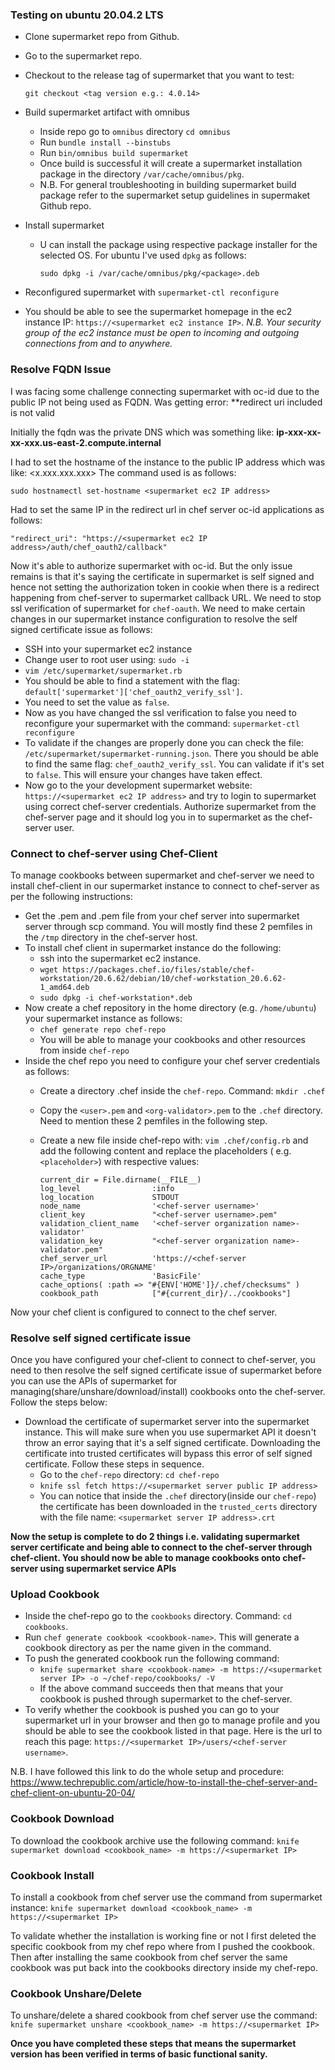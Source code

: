 ### Testing on ubuntu 20.04.2 LTS

- Clone supermarket repo from Github.
- Go to the supermarket repo.
- Checkout to the release tag of supermarket that you want to test:
  ```
  git checkout <tag version e.g.: 4.0.14>
  ```
- Build supermarket artifact with omnibus
  - Inside repo go to `omnibus` directory
    `cd omnibus`
  - Run `bundle install --binstubs`
  - Run `bin/omnibus build supermarket`
  - Once build is successful it will create a supermarket installation package in the directory `/var/cache/omnibus/pkg`.
  - N.B. For general troubleshooting in building supermarket build package refer to the supermarket setup guidelines in supermaket Github repo.

- Install supermarket
  - U can install the package using respective package installer for the selected OS. For ubuntu I've used `dpkg` as follows:
    ```
    sudo dpkg -i /var/cache/omnibus/pkg/<package>.deb
    ```

- Reconfigured supermarket with `supermarket-ctl reconfigure`

- You should be able to see the supermarket homepage in the ec2 instance IP: `https://<supermarket ec2 instance IP>`.
  _N.B. Your security group of the ec2 instance must be open to incoming and outgoing connections from and to anywhere._
  
### Resolve FQDN Issue

I was facing some challenge connecting supermarket with oc-id due to the public IP not being used as FQDN. Was getting error: **redirect uri included is not valid

Initially the fqdn was the private DNS which was something like: **ip-xxx-xx-xx-xxx.us-east-2.compute.internal**

I had to set the hostname of the instance to the public IP address which was like: <x.xxx.xxx.xxx>
The command used is as follows:
```
sudo hostnamectl set-hostname <supermarket ec2 IP address>
```

Had to set the same IP in the redirect url in chef server oc-id applications as follows:
```
"redirect_uri": "https://<supermarket ec2 IP address>/auth/chef_oauth2/callback"
```

Now it's able to authorize supermarket with oc-id. But the only issue remains is that it's saying the certificate in supermarket is self signed and hence not setting the authorization token in cookie when there is a redirect happening from chef-server to supermarket callback URL. We need to stop ssl verification of supermarket for `chef-oauth`. We need to make certain changes in our supermarket instance configuration to resolve the self signed certificate issue as follows:
- SSH into your supermarket ec2 instance
- Change user to root user using: `sudo -i`
- `vim /etc/supermarket/supermarket.rb`
- You should be able to find a statement with the flag: `default['supermarket']['chef_oauth2_verify_ssl']`.
- You need to set the value as `false`.
- Now as you have changed the ssl verification to false you need to reconfigure your supermarket with the command:
  `supermarket-ctl reconfigure`
- To validate if the changes are properly done you can check the file: `/etc/supermarket/supermarket-running.json`. There you should be able to find the same flag: `chef_oauth2_verify_ssl`. You can validate if it's set to `false`. This will ensure your changes have taken effect.
- Now go to the your development supermarket website: `https://<supermarket ec2 IP address>` and try to login to supermarket using correct chef-server credentials. Authorize supermarket from the chef-server page and it should log you in to supermarket as the chef-server user.

### Connect to chef-server using Chef-Client

To manage cookbooks between supermarket and chef-server we need to install chef-client in our supermarket instance to connect to chef-server as per the following instructions:

- Get the <user>.pem and <org-validator>.pem file from your chef server into supermarket server through scp command. You will mostly find these 2 pemfiles in the `/tmp` directory in the chef-server host.
- To install chef client in supermarket instance do the following:
  - ssh into the supermarket ec2 instance.
  - ```wget https://packages.chef.io/files/stable/chef-workstation/20.6.62/debian/10/chef-workstation_20.6.62-1_amd64.deb```
  - ```sudo dpkg -i chef-workstation*.deb```
- Now create a chef repository in the home directory (e.g. `/home/ubuntu`) your supermarket instance as follows:
  - `chef generate repo chef-repo`
  - You will be able to manage your cookbooks and other resources from inside `chef-repo`
- Inside the chef repo you need to configure your chef server credentials as follows:
  - Create a directory .chef inside the `chef-repo`. Command: `mkdir .chef`
  - Copy the `<user>.pem` and `<org-validator>.pem` to the `.chef` directory. Need to mention these 2 pemfiles in the following step.
  - Create a new file inside chef-repo with: ```vim .chef/config.rb``` and add the following content and replace the placeholders ( e.g. `<placeholder>`) with respective values: 

    ```
    current_dir = File.dirname(__FILE__)
    log_level                :info
    log_location             STDOUT
    node_name                '<chef-server username>'
    client_key               "<chef-server username>.pem"
    validation_client_name   '<chef-server organization name>-validator'
    validation_key           "<chef-server organization name>-validator.pem"
    chef_server_url          'https://<chef-server IP>/organizations/ORGNAME'
    cache_type               'BasicFile'
    cache_options( :path => "#{ENV['HOME']}/.chef/checksums" )
    cookbook_path            ["#{current_dir}/../cookbooks"]
    ```
Now your chef client is configured to connect to the chef server.


### Resolve self signed certificate issue

  Once you have configured your chef-client to connect to chef-server, you need to then resolve the self signed certificate issue of supermarket before you can use the APIs of supermarket for managing(share/unshare/download/install) cookbooks onto the chef-server. Follow the steps below:

  - Download the certificate of supermarket server into the supermarket instance. This will make sure when you use supermarket API it doesn't throw an error saying that it's a self signed certificate. Downloading the certificate into trusted certificates will bypass this error of self signed certificate. Follow these steps in sequence.
    - Go to the `chef-repo` directory: `cd chef-repo`
    - `knife ssl fetch https://<supermarket server public IP address>`
    - You can notice that inside the `.chef` directory(inside our `chef-repo`) the certificate has been downloaded in the `trusted_certs` directory with the file name: `<supermarket server IP address>.crt`

**Now the setup is complete to do 2 things i.e. validating supermarket server certificate and being able to connect to the chef-server through chef-client. You should now be able to manage cookbooks onto chef-server using supermarket service APIs**


### Upload Cookbook

  - Inside the chef-repo go to the `cookbooks` directory. Command: `cd cookbooks`.
  - Run `chef generate cookbook <cookbook-name>`. This will generate a cookbook directory as per the name given in the command.
  - To push the generated cookbook run the following command:
    - `knife supermarket share <cookbook-name> -m https://<supermarket server IP> -o ~/chef-repo/cookbooks/ -V`
    - If the above command succeeds then that means that your cookbook is pushed through supermarket to the chef-server.
  - To verify whether the cookbook is pushed you can go to your supermarket url in your browser and then go to manage profile and you should be able to see the cookbook listed in that page. Here is the url to reach this page: `https://<supermarket IP>/users/<chef-server username>`.

N.B. I have followed this link to do the whole setup and procedure: https://www.techrepublic.com/article/how-to-install-the-chef-server-and-chef-client-on-ubuntu-20-04/


### Cookbook Download
To download the cookbook archive use the following command:
`knife supermarket download <cookbook_name> -m https://<supermarket IP>`


### Cookbook Install
To install a cookbook from chef server use the command from supermarket instance:
`knife supermarket download <cookbook_name> -m https://<supermarket IP>`

To validate whether the installation is working fine or not I first deleted the specific cookbook from my chef repo where from I pushed the cookbook.
Then after installing the same cookbook from chef server the same cookbook was put back into the cookbooks directory inside my chef-repo.


### Cookbook Unshare/Delete

To unshare/delete a shared cookbook from chef server use the command:
`knife supermarket unshare <cookbook_name> -m https://<supermarket IP>`
  
  
**Once you have completed these steps that means the supermarket version has been verified in terms of basic functional sanity.**

